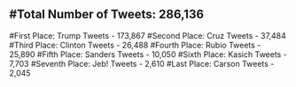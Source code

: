 #Total Number of Tweets: 286,136 
---
#First Place: Trump Tweets - 173,867
#Second Place: Cruz Tweets - 37,484
#Third Place: Clinton Tweets - 26,488
#Fourth Place: Rubio Tweets - 25,890
#Fifth Place: Sanders Tweets - 10,050
#Sixth Place: Kasich Tweets - 7,703
#Seventh Place: Jeb! Tweets - 2,610
#Last Place: Carson Tweets - 2,045
